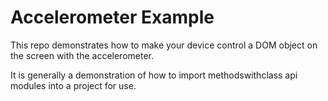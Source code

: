
# Accelerometer Example


This repo demonstrates how to make your device control a DOM object on the screen with the accelerometer.

It is generally a demonstration of how to import methodswithclass api modules into a project for use.